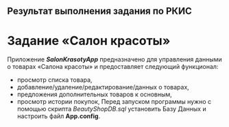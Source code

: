 ## Результат выполнения задания по РКИС
# Задание «Салон красоты»
Приложение ***SalonKrasotyApp*** предназначено
для управления данными о товарах «Салона красоты» и предоставляет
следующий функционал:
- просмотр списка товара,
- добавление/удаление/редактирование/данных о товарах,
- предложения дополнительных товаров к основным,
- просмотр истории покупок,
Перед запуском программы нужно с помощью скрипта *BeautyShopDB.sql* установить Базу Данных и настроить файл **App.config**.
